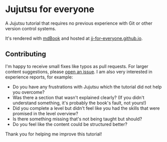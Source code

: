 # Jujutsu for everyone

A Jujutsu tutorial that requires no previous experience with Git or other version control systems.

It's rendered with [mdBook](https://github.com/rust-lang/mdBook) and hosted at [jj-for-everyone.github.io](https://github.com/jj-for-everyone/jj-for-everyone.github.io).

## Contributing

I'm happy to receive small fixes like typos as pull requests.
For larger content suggestions, please [open an issue](https://github.com/jj-for-everyone/jj-for-everyone.github.io/issues/new).
I am also very interested in experience reports, for example:
- Do you have any frustrations with Jujutsu which the tutorial did not help you overcome?
- Was there a section that wasn't explained clearly?
  (If you didn't understand something, it's probably the book's fault, not yours!)
- Did you complete a level but didn't feel like you had the skills that were promised in the level overview?
- Is there something missing that's not being taught but should?
- Do you feel like the content could be structured better?

Thank you for helping me improve this tutorial!
